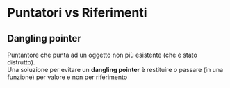# Puntatori vs Riferimenti

## Dangling pointer

Puntantore che punta ad un oggetto non più esistente (che è stato distrutto). \
Una soluzione per evitare un **dangling pointer** è restituire o passare (in una funzione) per valore e non per riferimento